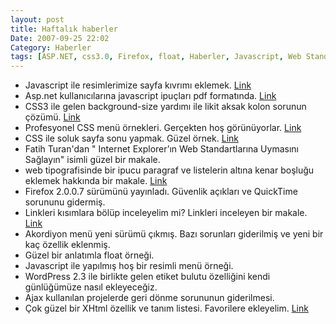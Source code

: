 ```yaml
---
layout: post
title: Haftalık haberler
Date: 2007-09-25 22:02
Category: Haberler
tags: [ASP.NET, css3.0, Firefox, float, Haberler, Javascript, Web Standartları]
---
```


-   Javascript ile resimlerimize sayfa kıvrımı eklemek. [Link][]
-   Asp.net kullanıcılarına javascript ipuçları pdf formatında.
    [Link][1]
-   CSS3 ile gelen background-size yardımı ile likit aksak kolon sorunun
    çözümü. [Link][2]
-   Profesyonel CSS menü örnekleri. Gerçekten hoş görünüyorlar.
    [Link][3]
-   CSS ile soluk sayfa sonu yapmak. Güzel örnek. [Link][4]
-   Fatih Turan'dan " Internet Explorer’ın Web Standartlarına Uymasını
    Sağlayın" isimli güzel bir makale. 
-   web tipografisinde bir ipucu paragraf ve listelerin altına kenar
    boşluğu eklemek hakkında bir makale. [Link][6]
-   Firefox 2.0.0.7 sürümünü yayınladı. Güvenlik açıkları ve QuickTime
    sorununu gidermiş.
-   Linkleri kısımlara bölüp inceleyelim mi? Linkleri inceleyen bir
    makale. [Link][7]
-   Akordiyon menü yeni sürümü çıkmış. Bazı sorunları giderilmiş ve yeni
    bir kaç özellik eklenmiş.
-   Güzel bir anlatımla float örneği.
-   Javascript ile yapılmış hoş bir resimli menü örneği.
-   WordPress 2.3 ile birlikte gelen etiket bulutu özelliğini kendi
    günlüğümüze nasıl ekleyeceğiz.
-   Ajax kullanılan projelerde geri dönme sorununun giderilmesi.
-   Çok güzel bir XHtml özellik ve tanım listesi. Favorilere ekleyelim.
    [Link][13]


  [Link]: http://www.netzgesta.de/curl/ "javascript ile sayfa kıvrımı"
  [1]: http://www.karamasoft.com/WhitePapers/WhitePapers.aspx
    "asp.net javascript"
  [2]: http://www.css3.info/liquid-faux-columns-with-background-size/
    "css background-size"
  [3]: http://www.cssplay.co.uk/menus/pro_horizontal.html#nogo
    "css menü"
  [4]: http://css-tricks.com/examples/FadeOutBottom/
    "soluk sayfa sonları"
  [6]: http://www.maratz.com/blog/archives/2007/05/12/quick-tip-bottom-margins-of-paragraphs-and-lists/
    "alt kenar boşluğu"
  [7]: http://www.copyblogger.com/link-right/ "Link"
  [13]: http://keryx.se/resources/html-elements.xhtml "Xhtml listesi"
